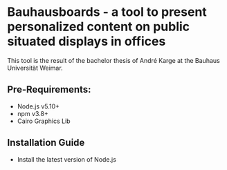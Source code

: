 # Bauhausboards - a tool to present personalized content on public situated displays in offices

This tool is the result of the bachelor thesis of André Karge at the Bauhaus Universität Weimar.

## Pre-Requirements:
- Node.js v5.10+
- npm v3.8+
- Cairo Graphics Lib

## Installation Guide
- Install the latest version of Node.js

<!--
TODO:
- mailserver or mailcatcher??


install this packages before:
libcairo2-dev libjpeg8-dev libpango1.0-dev libgif-dev build-essential

Requierements:
- Node.js
- NPM
- Cairo Graphics library

npm install
-->
